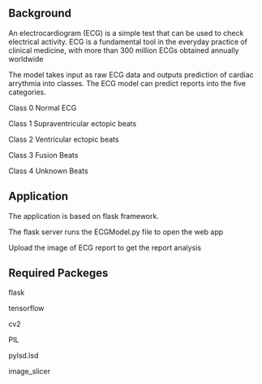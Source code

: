 ## Background 

An electrocardiogram  (ECG) is a simple test  that can be used to check electrical activity.  ECG is a fundamental  tool in the everyday  practice of clinical  medicine, with more  than 300 million ECGs  obtained annually  worldwide

The model takes input as raw ECG data and outputs prediction of cardiac arrythmia into classes. The ECG model can predict reports into the five categories.

Class 0  Normal ECG

Class 1  Supraventricular ectopic beats

Class 2  Ventricular ectopic beats

Class 3  Fusion Beats 

Class 4  Unknown Beats

## Application

The application is based on flask framework.

The flask server runs the ECGModel.py file to open the web app

Upload the image of ECG report to get the report analysis

## Required Packeges

flask

tensorflow 

cv2

PIL 

pylsd.lsd 

image_slicer

